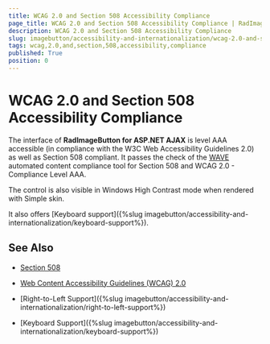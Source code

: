 ```yaml
---
title: WCAG 2.0 and Section 508 Accessibility Compliance
page_title: WCAG 2.0 and Section 508 Accessibility Compliance | RadImageButton for ASP.NET AJAX Documentation
description: WCAG 2.0 and Section 508 Accessibility Compliance
slug: imagebutton/accessibility-and-internationalization/wcag-2.0-and-section-508-accessibility-compliance
tags: wcag,2.0,and,section,508,accessibility,compliance
published: True
position: 0
---
```


# WCAG 2.0 and Section 508 Accessibility Compliance

The interface of **RadImageButton for ASP.NET AJAX** is level AAA accessible (in compliance with the W3C Web Accessibility Guidelines 2.0) as well as Section 508 compliant. It passes the check of the [WAVE](http://wave.webaim.org/) automated content compliance tool for Section 508 and WCAG 2.0 - Compliance Level AAA.

The control is also visible in Windows High Contrast mode when rendered with Simple skin.

It also offers [Keyboard support]({%slug imagebutton/accessibility-and-internationalization/keyboard-support%}).

## See Also

 * [Section 508](http://www.section508.gov/)

 * [Web Content Accessibility Guidelines (WCAG) 2.0](http://www.w3.org/TR/WCAG/)

 * [Right-to-Left Support]({%slug imagebutton/accessibility-and-internationalization/right-to-left-support%})

 * [Keyboard Support]({%slug imagebutton/accessibility-and-internationalization/keyboard-support%})
